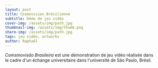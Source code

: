 ```yaml
---
layout: post
title: Cosmovision Brésilienne
subtitle: Démo de jeu vidéo
cover-img: /assets/img/path.jpg
thumbnail-img: /assets/img/thumb.png
share-img: /assets/img/path.jpg
tags: jeu vidéo, artworks
author: Raphaël 
---
```


<i>Comsmovisão Brasileira</i> est une démonstration de jeu vidéo réalisée dans le cadre d'un échange universitaire dans l'université de São Paulo, Brésil. 
